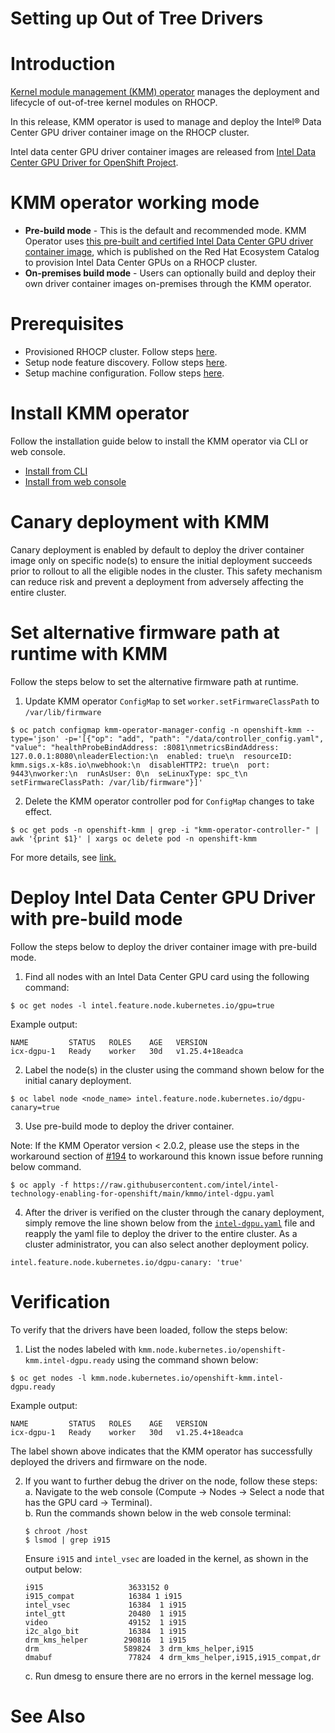 # Setting up Out of Tree Drivers

# Introduction
[Kernel module management (KMM) operator](https://github.com/rh-ecosystem-edge/kernel-module-management) manages the deployment and lifecycle of out-of-tree kernel modules on RHOCP.

In this release, KMM operator is used to manage and deploy the Intel® Data Center GPU driver container image on the RHOCP cluster.

Intel data center GPU driver container images are released from [Intel Data Center GPU Driver for OpenShift Project](https://github.com/intel/intel-data-center-gpu-driver-for-openshift/tree/main/release#intel-data-center-gpu-driver-container-images-for-openshift-release).

# KMM operator working mode
- **Pre-build mode** - This is the default and recommended mode. KMM Operator uses [this pre-built and certified Intel Data Center GPU driver container image](https://catalog.redhat.com/software/containers/intel/intel-data-center-gpu-driver-container/6495ee55c8b2461e35fb8264), which is published on the Red Hat Ecosystem Catalog to provision Intel Data Center GPUs on a RHOCP cluster.
- **On-premises build mode** - Users can optionally build and deploy their own driver container images on-premises through the KMM operator.

# Prerequisites
- Provisioned RHOCP cluster. Follow steps [here](/README.md#provisioning-rhocp-cluster).
- Setup node feature discovery. Follow steps [here](/nfd/README.md).
- Setup machine configuration. Follow steps [here](/machine_configuration/README.md).

# Install KMM operator
Follow the installation guide below to install the KMM operator via CLI or web console. 
- [Install from CLI](https://docs.openshift.com/container-platform/4.14/hardware_enablement/kmm-kernel-module-management.html#kmm-install-using-cli_kernel-module-management-operator)
- [Install from web console](https://docs.openshift.com/container-platform/4.14/hardware_enablement/kmm-kernel-module-management.html#kmm-install-using-web-console_kernel-module-management-operator)

# Canary deployment with KMM
Canary deployment is enabled by default to deploy the driver container image only on specific node(s) to ensure the initial deployment succeeds prior to rollout to all the eligible nodes in the cluster. This safety mechanism can reduce risk and prevent a deployment from adversely affecting the entire cluster.

# Set alternative firmware path at runtime with KMM
Follow the steps below to set the alternative firmware path at runtime.

1. Update KMM operator `ConfigMap` to set `worker.setFirmwareClassPath` to `/var/lib/firmware`
``` 
$ oc patch configmap kmm-operator-manager-config -n openshift-kmm --type='json' -p='[{"op": "add", "path": "/data/controller_config.yaml", "value": "healthProbeBindAddress: :8081\nmetricsBindAddress: 127.0.0.1:8080\nleaderElection:\n  enabled: true\n  resourceID: kmm.sigs.x-k8s.io\nwebhook:\n  disableHTTP2: true\n  port: 9443\nworker:\n  runAsUser: 0\n  seLinuxType: spc_t\n  setFirmwareClassPath: /var/lib/firmware"}]'
```

2. Delete the KMM operator controller pod for `ConfigMap` changes to take effect.
``` 
$ oc get pods -n openshift-kmm | grep -i "kmm-operator-controller-" | awk '{print $1}' | xargs oc delete pod -n openshift-kmm
```

For more details, see [link.](https://openshift-kmm.netlify.app/documentation/firmwares/#setting-the-kernels-firmware-search-path)

# Deploy Intel Data Center GPU Driver with pre-build mode
Follow the steps below to deploy the driver container image with pre-build mode.
1.	Find all nodes with an Intel Data Center GPU card using the following command:
``` 
$ oc get nodes -l intel.feature.node.kubernetes.io/gpu=true
```
Example output: 
```
NAME         STATUS   ROLES    AGE   VERSION
icx-dgpu-1   Ready    worker   30d   v1.25.4+18eadca
```

2.	Label the node(s) in the cluster using the command shown below for the initial canary deployment.
```
$ oc label node <node_name> intel.feature.node.kubernetes.io/dgpu-canary=true
```

3.	Use pre-build mode to deploy the driver container.

Note: If the KMM Operator version < 2.0.2, please use the steps in the workaround section of [#194](https://github.com/intel/intel-technology-enabling-for-openshift/issues/194) to workaround this known issue before running below command.
```
$ oc apply -f https://raw.githubusercontent.com/intel/intel-technology-enabling-for-openshift/main/kmmo/intel-dgpu.yaml   
```

4.	After the driver is verified on the cluster through the canary deployment, simply remove the line shown below from the [`intel-dgpu.yaml`](/kmmo/intel-dgpu.yaml) file and reapply the yaml file to deploy the driver to the entire cluster. As a cluster administrator, you can also select another deployment policy.
```
intel.feature.node.kubernetes.io/dgpu-canary: 'true'
```

# Verification
To verify that the drivers have been loaded, follow the steps below:
1.	List the nodes labeled with `kmm.node.kubernetes.io/openshift-kmm.intel-dgpu.ready` using the command shown below:
```
$ oc get nodes -l kmm.node.kubernetes.io/openshift-kmm.intel-dgpu.ready
```
Example output: 
```
NAME         STATUS   ROLES    AGE   VERSION
icx-dgpu-1   Ready    worker   30d   v1.25.4+18eadca
```
The label shown above indicates that the KMM operator has successfully deployed the drivers and firmware on the node.

2.	If you want to further debug the driver on the node, follow these steps:  
    a. Navigate to the web console (Compute -> Nodes -> Select a node that has the GPU card -> Terminal).  
    b. Run the commands shown below in the web console terminal:  
    ```
    $ chroot /host 
    $ lsmod | grep i915
    ```
    Ensure `i915` and `intel_vsec` are loaded in the kernel, as shown in the output below:
    ```
    i915                   3633152 0
    i915_compat            16384 1 i915
    intel_vsec             16384  1 i915
    intel_gtt              20480  1 i915
    video                  49152  1 i915
    i2c_algo_bit           16384  1 i915
    drm_kms_helper        290816  1 i915
    drm                   589824  3 drm_kms_helper,i915
    dmabuf                 77824  4 drm_kms_helper,i915,i915_compat,dr
    ```
    c. Run dmesg to ensure there are no errors in the kernel message log.

# See Also
